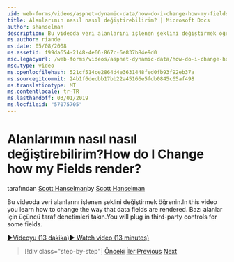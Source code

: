 ```yaml
---
uid: web-forms/videos/aspnet-dynamic-data/how-do-i-change-how-my-fields-render
title: Alanlarımın nasıl nasıl değiştirebilirim? | Microsoft Docs
author: shanselman
description: Bu videoda veri alanlarını işlenen şeklini değiştirmek öğrenin. Bazı alanlar için üçüncü taraf denetimleri takın.
ms.author: riande
ms.date: 05/08/2008
ms.assetid: f99da654-2148-4e66-867c-6e837b84e9d0
msc.legacyurl: /web-forms/videos/aspnet-dynamic-data/how-do-i-change-how-my-fields-render
msc.type: video
ms.openlocfilehash: 521cf514ce2864d4e3631448fed0fb93f92eb37a
ms.sourcegitcommit: 24b1f6decbb17bb22a45166e5fdb0845c65af498
ms.translationtype: MT
ms.contentlocale: tr-TR
ms.lasthandoff: 03/01/2019
ms.locfileid: "57075705"
---
```

<a name="how-do-i-change-how-my-fields-render"></a><span data-ttu-id="a31f9-105">Alanlarımın nasıl nasıl değiştirebilirim?</span><span class="sxs-lookup"><span data-stu-id="a31f9-105">How do I Change how my Fields render?</span></span>
====================
<span data-ttu-id="a31f9-106">tarafından [Scott Hanselman](https://github.com/shanselman)</span><span class="sxs-lookup"><span data-stu-id="a31f9-106">by [Scott Hanselman](https://github.com/shanselman)</span></span>

<span data-ttu-id="a31f9-107">Bu videoda veri alanlarını işlenen şeklini değiştirmek öğrenin.</span><span class="sxs-lookup"><span data-stu-id="a31f9-107">In this video you learn how to change the way that data fields are rendered.</span></span> <span data-ttu-id="a31f9-108">Bazı alanlar için üçüncü taraf denetimleri takın.</span><span class="sxs-lookup"><span data-stu-id="a31f9-108">You will plug in third-party controls for some fields.</span></span>

[<span data-ttu-id="a31f9-109">&#9654;Videoyu (13 dakika)</span><span class="sxs-lookup"><span data-stu-id="a31f9-109">&#9654; Watch video (13 minutes)</span></span>](https://channel9.msdn.com/Blogs/ASP-NET-Site-Videos/how-do-i-change-how-my-fields-render)

> [!div class="step-by-step"]
> <span data-ttu-id="a31f9-110">[Önceki](how-do-i-enable-inline-gridview-editing.md)
> [İleri](how-do-i-handle-business-logic-exceptions.md)</span><span class="sxs-lookup"><span data-stu-id="a31f9-110">[Previous](how-do-i-enable-inline-gridview-editing.md)
[Next](how-do-i-handle-business-logic-exceptions.md)</span></span>
